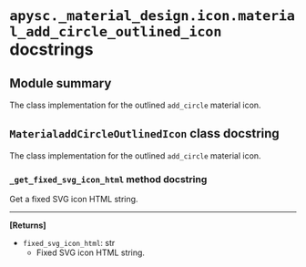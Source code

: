 # `apysc._material_design.icon.material_add_circle_outlined_icon` docstrings

## Module summary

The class implementation for the outlined `add_circle` material icon.

## `MaterialaddCircleOutlinedIcon` class docstring

The class implementation for the outlined `add_circle` material icon.

### `_get_fixed_svg_icon_html` method docstring

Get a fixed SVG icon HTML string.<hr>

**[Returns]**

- `fixed_svg_icon_html`: str
  - Fixed SVG icon HTML string.